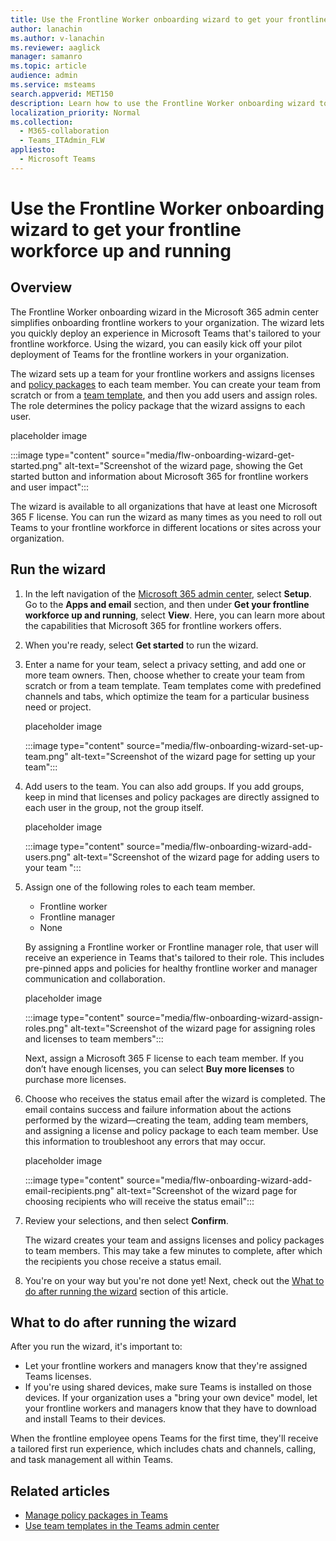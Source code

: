 ```yaml
---
title: Use the Frontline Worker onboarding wizard to get your frontline workforce up and running
author: lanachin
ms.author: v-lanachin
ms.reviewer: aaglick
manager: samanro
ms.topic: article
audience: admin
ms.service: msteams
search.appverid: MET150
description: Learn how to use the Frontline Worker onboarding wizard to quickly deploy an experience in Teams that's tailored to frontline workers and managers in your organization.
localization_priority: Normal
ms.collection: 
  - M365-collaboration
  - Teams_ITAdmin_FLW
appliesto: 
  - Microsoft Teams
---
```


# Use the Frontline Worker onboarding wizard to get your frontline workforce up and running

## Overview

The Frontline Worker onboarding wizard in the Microsoft 365 admin center simplifies onboarding frontline workers to your organization. The wizard lets you quickly deploy an experience in Microsoft Teams that's tailored to your frontline workforce. Using the wizard, you can easily kick off your pilot deployment of Teams for the frontline workers in your organization.

The wizard sets up a team for your frontline workers and assigns licenses and [policy packages](manage-policy-packages.md) to each team member. You can create your team from scratch or from a [team template](get-started-with-teams-templates-in-the-admin-console.md), and then you add users and assign roles. The role determines the policy package that the wizard assigns to each user.

placeholder image

:::image type="content" source="media/flw-onboarding-wizard-get-started.png" alt-text="Screenshot of the wizard page, showing the Get started button and information about Microsoft 365 for frontline workers and user impact":::

The wizard is available to all organizations that have at least one Microsoft 365 F license. You can run the wizard as many times as you need to roll out Teams to your frontline workforce in different locations or sites across your organization.

## Run the wizard

1. In the left navigation of the [Microsoft 365 admin center](https://admin.microsoft.com/), select **Setup**. Go to the **Apps and email** section, and then under **Get your frontline workforce up and running**, select **View**. Here, you can learn more about the capabilities that Microsoft 365 for frontline workers offers.

2. When you're ready, select **Get started** to run the wizard.

3. Enter a name for your team, select a privacy setting, and add one or more team owners. Then, choose whether to create your team from scratch or from a team template. Team templates come with predefined channels and tabs, which optimize the team for a particular business need or project.

    placeholder image

    :::image type="content" source="media/flw-onboarding-wizard-set-up-team.png" alt-text="Screenshot of the wizard page for setting up your team":::

4. Add users to the team. You can also add groups. If you add groups, keep in mind that licenses and policy packages are directly assigned to each user in the group, not the group itself.

    placeholder image

   :::image type="content" source="media/flw-onboarding-wizard-add-users.png" alt-text="Screenshot of the wizard page for adding users to your team ":::

5. Assign one of the following roles to each team member.

    - Frontline worker
    - Frontline manager
    - None

    By assigning a Frontline worker or Frontline manager role, that user will receive an experience in Teams that's tailored to their role. This includes pre-pinned apps and policies for healthy frontline worker and manager communication and collaboration.

    placeholder image

    :::image type="content" source="media/flw-onboarding-wizard-assign-roles.png" alt-text="Screenshot of the wizard page for assigning roles and licenses to team members":::

    Next, assign a Microsoft 365 F license to each team member. If you don’t have enough licenses, you can select **Buy more licenses** to purchase more licenses.  

6. Choose who receives the status email after the wizard is completed. The email contains success and failure information about the actions performed by the wizard&mdash;creating the team, adding team members, and assigning a license and policy package to each team member. Use this information to troubleshoot any errors that may occur.

    placeholder image

    :::image type="content" source="media/flw-onboarding-wizard-add-email-recipients.png" alt-text="Screenshot of the wizard page for choosing recipients who will receive the status email":::

7. Review your selections, and then select **Confirm**.

    The wizard creates your team and assigns licenses and policy packages to team members. This may take a few minutes to complete, after which the recipients you chose receive a status email.

8. You're on your way but you're not done yet! Next, check out the [What to do after running the wizard](#what-to-do-after-running-the-wizard) section of this article.

## What to do after running the wizard

After you run the wizard, it's important to:

- Let your frontline workers and managers know that they're assigned Teams licenses.
- If you're using shared devices, make sure Teams is installed on those devices. If your organization uses a "bring your own device" model, let your frontline workers and managers know that they have to download and install Teams to their devices.

When the frontline employee opens Teams for the first time, they'll receive a tailored first run experience, which includes chats and channels, calling, and task management all within Teams.

## Related articles

- [Manage policy packages in Teams](manage-policy-packages.md)
- [Use team templates in the Teams admin center](get-started-with-teams-templates-in-the-admin-console.md)